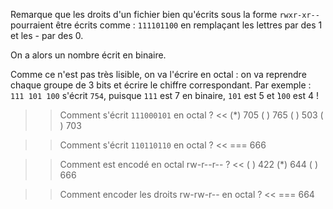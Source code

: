 Remarque que les droits d'un fichier bien qu'écrits sous la forme `rwxr-xr--` pourraient être écrits comme : `111101100` en remplaçant les lettres par des 1 et les - par des 0. 

On a alors un nombre écrit en binaire.

Comme ce n'est pas très lisible, on va l'écrire en octal : on va reprendre chaque groupe de 3 bits et écrire le chiffre correspondant.
Par exemple : `111 101 100` s'écrit `754`, puisque `111` est 7 en binaire, `101` est 5 et ̀`100`  est 4 !


>> Comment s'écrit `111000101` en octal ? <<
(*) 705
( ) 765
( ) 503
( ) 703

>> Comment s'écrit `110110110` en octal ? <<
=== 666

>> Comment est encodé en octal  rw-r--r-- ? <<
( ) 422
(*) 644
( ) 666

>> Comment encoder les droits rw-rw-r-- en octal ? <<
=== 664


